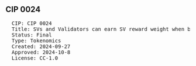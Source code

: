 ## CIP 0024

<pre>
  CIP: CIP 0024
  Title: SVs and Validators can earn SV reward weight when bringing Validators or apps to the Canton Network
  Status: Final
  Type: Tokenomics
  Created: 2024-09-27
  Approved: 2024-10-8
  License: CC-1.0
</pre>
